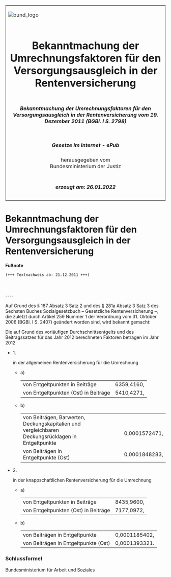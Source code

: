 <span id="DECKBLATT.html"></span>

<table border="0" frame="border" width="100%">

<tr valign="top">

<td align="left">

![bund\_logo](BfJ_2021_Web_de_de.gif)

</td>

<td align="right">

 

</td>

</tr>

<tr align="center" valign="middle">

<td colspan="2">

# Bekanntmachung der Umrechnungsfaktoren für den Versorgungsausgleich in der Rentenversicherung

</td>

</tr>

<tr align="center" valign="middle">

<td colspan="2">

##### Bekanntmachung der Umrechnungsfaktoren für den Versorgungsausgleich in der Rentenversicherung vom 19. Dezember 2011 (BGBl. I S. 2798)

</td>

</tr>

<tr align="center" valign="middle">

<td colspan="2">

  
  

##### Gesetze im Internet - ePub  
  
herausgegeben vom  
Bundesministerium der Justiz

</td>

</tr>

<tr align="center" valign="bottom">

<td colspan="2">

  
  

##### erzeugt am: 26.01.2022

</td>

</tr>

</table>

<span id="BJNR279800011.html"></span>

# Bekanntmachung der Umrechnungsfaktoren für den Versorgungsausgleich in der Rentenversicherung

<div>

  
**Fußnote**

<div class="jnhtml">

<div>

<div class="jurAbsatz">

  

``` 
(+++ Textnachweis ab: 21.12.2011 +++)

 
```

</div>

</div>

</div>

</div>

<span id="BJNR279800011BJNE000100000.html"></span>

###   
\----

<div>

<div class="jnhtml">

<div>

<div class="jurAbsatz">

Auf Grund des § 187 Absatz 3 Satz 2 und des § 281a Absatz 3 Satz 3 des
Sechsten Buches Sozialgesetzbuch – Gesetzliche Rentenversicherung –, die
zuletzt durch Artikel 259 Nummer 1 der Verordnung vom 31. Oktober 2006
(BGBl. I S. 2407) geändert worden sind, wird bekannt gemacht:

</div>

<div class="jurAbsatz">

Die auf Grund des vorläufigen Durchschnittsentgelts und des
Beitragssatzes für das Jahr 2012 berechneten Faktoren betragen im Jahr
2012

  - 1\.
    
    <div style="">
    
    in der allgemeinen Rentenversicherung für die Umrechnung
    
      - a)
        
        <div style="">
        
        |                                      |            |
        | :----------------------------------- | ---------: |
        | von Entgeltpunkten in Beiträge       | 6359,4160, |
        | von Entgeltpunkten (Ost) in Beiträge | 5410,4271, |
        

        </div>
    
      - b)
        
        <div style="">
        
        <table>
        <colgroup>
        <col style="width: 50%" />
        <col style="width: 50%" />
        </colgroup>
        <tbody>
        <tr class="odd">
        <td style="text-align: left;">von Beiträgen, Barwerten, Deckungskapitalien und<br />
        vergleichbaren Deckungsrücklagen in Entgeltpunkte</td>
        <td style="text-align: right;"><br />
        0,0001572471,</td>
        </tr>
        <tr class="even">
        <td style="text-align: left;">von Beiträgen in Entgeltpunkte (Ost)</td>
        <td style="text-align: right;">0,0001848283,</td>
        </tr>
        </tbody>
        </table>
        
        </div>
    
    </div>

  - 2\.
    
    <div style="">
    
    in der knappschaftlichen Rentenversicherung für die Umrechnung
    
      - a)
        
        <div style="">
        
        |                                      |            |
        | :----------------------------------- | ---------: |
        | von Entgeltpunkten in Beiträge       | 8435,9600, |
        | von Entgeltpunkten (Ost) in Beiträge | 7177,0972, |
        

        </div>
    
      - b)
        
        <div style="">
        
        |                                      |               |
        | :----------------------------------- | ------------: |
        | von Beiträgen in Entgeltpunkte       | 0,0001185402, |
        | von Beiträgen in Entgeltpunkte (Ost) | 0,0001393321. |
        

        </div>
    
    </div>

</div>

</div>

</div>

</div>

<span id="BJNR279800011BJNE000200000.html"></span>

### Schlussformel  

<div>

<div class="jnhtml">

<div>

<div class="jurAbsatz">

<span class="SP">Bundesministerium für Arbeit und Soziales</span>

</div>

</div>

</div>

</div>
